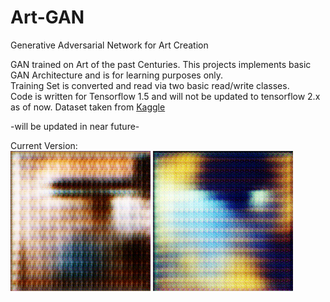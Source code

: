 # Art-GAN
Generative Adversarial Network for Art Creation

GAN trained on Art of the past Centuries. This projects implements basic GAN Architecture and is for learning purposes only. \
Training Set is converted and read via two basic read/write classes.  
Code is written for Tensorflow 1.5 and will not be updated to tensorflow 2.x as of now.
Dataset taken from [Kaggle](https://www.kaggle.com/c/painter-by-numbers/overview)

-will be updated in near future-

Current Version: \
<img src="https://github.com/smdgn/images/blob/master/44.png" width="224" height="224"> <img src="https://github.com/smdgn/images/blob/master/33.png" width="224" height="224">

